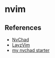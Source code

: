 # nvim

## References
* [NvChad](https://github.com/NvChad/NvChad)
* [LayzVim](https://github.com/folke/lazy.nvim)
* [my nvchad starter](https://github.com/anhle199/nvchad-starter)

